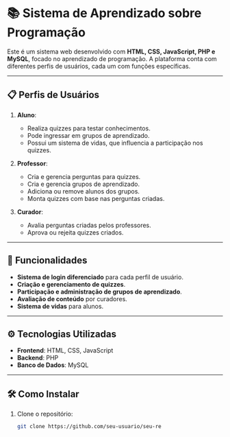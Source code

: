 # 📚 Sistema de Aprendizado sobre Programação

Este é um sistema web desenvolvido com **HTML, CSS, JavaScript, PHP e MySQL**, focado no aprendizado de programação. A plataforma conta com diferentes perfis de usuários, cada um com funções específicas.

---

## 📋 Perfis de Usuários

1. **Aluno**:
   - Realiza quizzes para testar conhecimentos.
   - Pode ingressar em grupos de aprendizado.
   - Possui um sistema de vidas, que influencia a participação nos quizzes.

2. **Professor**:
   - Cria e gerencia perguntas para quizzes.
   - Cria e gerencia grupos de aprendizado.
   - Adiciona ou remove alunos dos grupos.
   - Monta quizzes com base nas perguntas criadas.

3. **Curador**:
   - Avalia perguntas criadas pelos professores.
   - Aprova ou rejeita quizzes criados.

---

## 🚀 Funcionalidades

- **Sistema de login diferenciado** para cada perfil de usuário.
- **Criação e gerenciamento de quizzes**.
- **Participação e administração de grupos de aprendizado**.
- **Avaliação de conteúdo** por curadores.
- **Sistema de vidas** para alunos.

---

## ⚙️ Tecnologias Utilizadas

- **Frontend**: HTML, CSS, JavaScript
- **Backend**: PHP
- **Banco de Dados**: MySQL

---

## 🛠️ Como Instalar

1. Clone o repositório:
   ```sh
   git clone https://github.com/seu-usuario/seu-re
